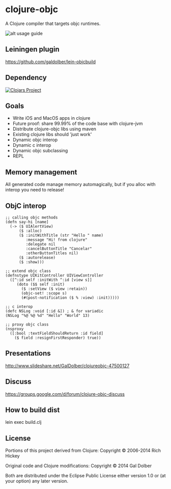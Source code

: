 # clojure-objc

A Clojure compiler that targets objc runtimes.

![alt usage guide](https://github.com/galdolber/clojure-objc-sample/raw/master/ios.gif)

## Leiningen plugin
 
 https://github.com/galdolber/lein-objcbuild
 
## Dependency

[![Clojars Project](http://clojars.org/galdolber/clojure-objc/latest-version.svg)](http://clojars.org/galdolber/clojure-objc)

## Goals

 * Write iOS and MacOS apps in clojure
 * Future proof: share 99.99% of the code base with clojure-jvm
 * Distribute clojure-objc libs using maven
 * Existing clojure libs should 'just work'
 * Dynamic objc interop
 * Dynamic c interop
 * Dynamic objc subclassing
 * REPL
 
## Memory management
 
 All generated code manage memory automagically, but if you alloc with interop you need to release!
 
## ObjC interop
    
    ;; calling objc methods
    (defn say-hi [name]
      (-> ($ UIAlertView)
          ($ :alloc)
          ($ :initWithTitle (str "Hello " name)
             :message "Hi! from clojure"
             :delegate nil
             :cancelButtonTitle "Cancelar"
             :otherButtonTitles nil)
          ($ :autorelease)
          ($ :show)))
 
    ;; extend objc class
    (defnstype UIKitController UIViewController
      ([^:id self :initWith ^:id [view s]]
         (doto ($$ self :init)
           ($ :setView ($ view :retain))
           (objc-set! :scope s)
           (#(post-notification ($ % :view) :init)))))
           
    ;; c interop
    (defc NSLog :void [:id &]) ; & for variadic
    (NSLog "%@ %@ %d" "Hello" "World" 13)

    ;; proxy objc class
    (nsproxy
      ([:bool :textFieldShouldReturn :id field]
        ($ field :resignFirstResponder) true))
      
## Presentations

http://www.slideshare.net/GalDolber/clojureobjc-47500127
 
## Discuss
 
 https://groups.google.com/d/forum/clojure-objc-discuss
 
## How to build dist
 
 lein exec build.clj

## License

Portions of this project derived from Clojure:
Copyright © 2006-2014 Rich Hickey

Original code and Clojure modifications:
Copyright © 2014 Gal Dolber

Both are distributed under the Eclipse Public License either version 1.0 or (at your option) any later version.
